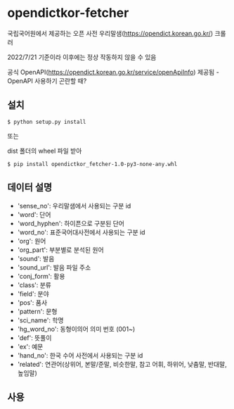 # opendictkor-fetcher

국립국어원에서 제공하는 오픈 사전 우리말샘(https://opendict.korean.go.kr/) 크롤러

2022/7/21 기준이라 이후에는 정상 작동하지 않을 수 있음

공식 OpenAPI(https://opendict.korean.go.kr/service/openApiInfo) 제공됨 - OpenAPI 사용하기 곤란할 때?

## 설치

```shell
$ python setup.py install
```

또는

dist 폴더의 wheel 파일 받아 

```shell
$ pip install opendictkor_fetcher-1.0-py3-none-any.whl
```

## 데이터 설명
- 'sense_no': 우리말샘에서 사용되는 구분 id
- 'word': 단어
- 'word_hyphen': 하이픈으로 구분된 단어
- 'word_no': 표준국어대사전에서 사용되는 구분 id
- 'org': 원어
- 'org_part': 부분별로 분석된 원어
- 'sound': 발음
- 'sound_url': 발음 파일 주소
- 'conj_form': 활용
- 'class': 분류
- 'field': 분야
- 'pos': 품사
- 'pattern': 문형
- 'sci_name': 학명
- 'hg_word_no': 동형이의어 의미 번호 (001~)
- 'def': 뜻풀이
- 'ex': 예문
- 'hand_no': 한국 수어 사전에서 사용되는 구분 id
- 'related': 연관어(상위어, 본말/준말, 비슷한말, 참고 어휘, 하위어, 낮춤말, 반대말, 높임말)

## 사용


